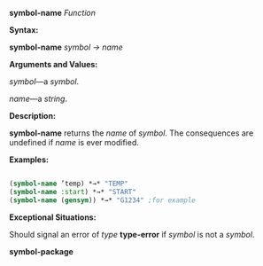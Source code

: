**symbol-name** *Function* 



**Syntax:** 



**symbol-name** *symbol → name* 



**Arguments and Values:** 



*symbol*—a *symbol*. 



*name*—a *string*. 



**Description:** 



**symbol-name** returns the *name* of *symbol*. The consequences are undefined if *name* is ever modified. 



**Examples:**
```lisp

(symbol-name ’temp) *→* "TEMP" 
(symbol-name :start) *→* "START" 
(symbol-name (gensym)) *→* "G1234" ;for example 

```
**Exceptional Situations:** 



Should signal an error of *type* **type-error** if *symbol* is not a *symbol*. 







 



 



**symbol-package** 



